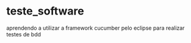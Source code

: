 # teste_software
aprendendo a utilizar a framework cucumber pelo eclipse para realizar testes de bdd
